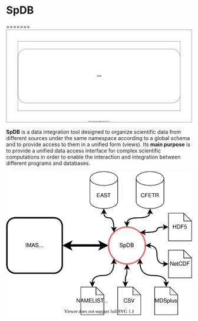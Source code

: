 # SpDB
=======
![SpDB](./docs/figures/spdb_logo.svg)


**SpDB** is a data integration tool designed to organize scientific data from different sources under the same namespace according to a global schema and to provide access to them in a unified form (views). Its **main purpose** is to provide a unified data access interface for complex scientific computations in order to enable the interaction and integration between different programs and databases.

![SpDB](./docs/figures/SpDB.svg)
